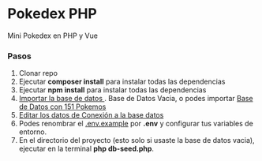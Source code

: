 # Pokedex PHP
Mini Pokedex en PHP y Vue
### Pasos
1. Clonar repo
2. Ejecutar **composer install** para instalar todas las dependencias
3. Ejecutar **npm install** para instalar todas las dependencias
4. [Importar la base de datos ](./dB/dBPokedex.sql). Base de Datos Vacia, o podes importar [Base de Datos con 151 Pokemos ](./dB/dBPokedex151Pokemons.sql)
5. [Editar los datos de Conexión a la base datos ](./config/database.php)
6. Podes renombrar el [.env.example](./.env.example) por  **.env** y configurar tus variables de entorno.
7. En el directorio del proyecto (esto solo si usaste la base de datos vacia), ejecutar en la terminal **php db-seed.php**. 
